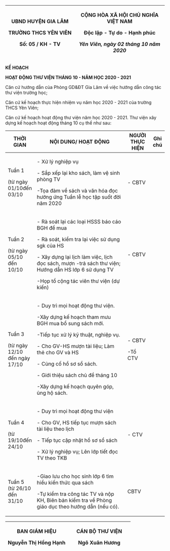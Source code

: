 <table>
<colgroup>
<col style="width: 43%" />
<col style="width: 56%" />
</colgroup>
<thead>
<tr>
<th style="text-align: center;"><p>UBND HUYỆN GIA LÂM</p>
<p><strong>TRƯỜNG THCS YÊN VIÊN</strong></p>
<p>Số: 05 / KH - TV</p></th>
<th style="text-align: center;"><p><strong>CỘNG HÒA XÃ HỘI CHỦ NGHĨA VIỆT NAM</strong></p>
<p><strong>Độc lập - Tự do - Hạnh phúc</strong></p>
<p><em>Yên Viên, ngày 02 tháng 10 năm 2020</em></p></th>
</tr>
</thead>
<tbody>
</tbody>
</table>

**KẾ HOẠCH**

**HOẠT ĐỘNG THƯ VIỆN THÁNG 10 - NĂM HỌC 2020 - 2021**

Căn cứ hướng dẫn của Phòng GD&ĐT Gia Lâm về việc hướng dẫn công tác thư viện trường học;

Căn cứ kế hoạch thực hiện nhiệm vụ năm học 2020 - 2021 của trường THCS Yên Viên;

Căn cứ kế hoạch hoạt động thư viện năm học 2020 - 2021. Thư viện xây dựng kế hoạch hoạt động tháng 10 cụ thể như sau:

<table>
<colgroup>
<col style="width: 17%" />
<col style="width: 58%" />
<col style="width: 16%" />
<col style="width: 8%" />
</colgroup>
<thead>
<tr>
<th style="text-align: center;"><strong>THỜI GIAN</strong></th>
<th style="text-align: center;"><strong>NỘI DUNG/ HOẠT ĐỘNG</strong></th>
<th style="text-align: center;"><strong>NGƯỜI THỰC HIỆN</strong></th>
<th style="text-align: center;"><strong>Ghi chú</strong></th>
</tr>
</thead>
<tbody>
<tr>
<td style="text-align: left;"><p>Tuần 1</p>
<p>(từ ngày 01/10đến 03/10</p></td>
<td style="text-align: left;"><p>- Xử lý nghiệp vụ</p>
<p>- Sắp xếp lại kho sách, làm vệ sinh phòng TV</p>
<p>-Tọa đàm về sách và văn hóa đọc hưởng ứng Tuần lễ học tập suốt đời năm 2020</p></td>
<td style="text-align: left;">- CBTV</td>
<td style="text-align: left;"></td>
</tr>
<tr>
<td style="text-align: left;"><p>Tuần 2</p>
<p>(từ ngày 05/10 đến 10/10</p></td>
<td style="text-align: left;"><p>- Rà soát lại các loại HSSS báo cáo BGH để mua</p>
<p>- Rà soát, kiểm tra lại việc sử dụng sgk của HS</p>
<p>- Xây dựng lại lịch làm việc, lịch đọc sách, mượn -trả sách thư viện; Hướng dẫn HS lớp 6 sử dụng TV</p>
<p>-Họp tổ cộng tác viên thư viện (dự kiến)</p></td>
<td style="text-align: left;">- CBTV</td>
<td style="text-align: left;"></td>
</tr>
<tr>
<td style="text-align: left;"><p>Tuần 3</p>
<p>(từ ngày 12/10 đến ngày 17/10</p></td>
<td style="text-align: left;"><p>- Duy trì mọi hoạt động thư viện.</p>
<p>-Xây dựng kế hoạch tham mưu BGH mua bổ sung sách mới.</p>
<p>-Tiếp tục xử lý kỹ thuật, nghiệp vụ.</p>
<p>- Cho GV-HS mượn tài liệu; Làm thẻ cho GV và HS</p>
<p>- Củng cố hồ sơ sổ sách.</p>
<p>- Giới thiệu sách chủ đề tháng 10</p>
<p>-Xây dựng kế hoạch quyên góp, ủng hộ sách.</p></td>
<td style="text-align: left;"><p>- CBTV</p>
<p>-Tổ CTV</p></td>
<td style="text-align: left;"></td>
</tr>
<tr>
<td style="text-align: left;"><p>Tuần 4</p>
<p>(từ 19/10đến 24/10</p></td>
<td style="text-align: left;"><p>- Duy trì mọi hoạt động thư viện</p>
<p>- Cho GV, HS tiếp tục mượn sách tài liệu theo lịch</p>
<p>- Tiếp tục cập nhật hồ sơ sổ sách</p>
<p>- Xử lý nghiệp vụ; Lên lớp tiết đọc TV theo TKB</p></td>
<td style="text-align: left;">- CTV</td>
<td style="text-align: left;"></td>
</tr>
<tr>
<td style="text-align: left;">Tuần 5 (từ 26/10 đến 31/10</td>
<td style="text-align: left;"><p>-Giao lưu cho học sinh lớp 6 tìm hiểu kiến thức qua sách</p>
<p>-Tự kiểm tra công tác TV và nộp KH, Biên bản kiểm tra về Phòng giáo dục theo hướng dẫn (nếu có).</p></td>
<td style="text-align: left;">CBTV</td>
<td style="text-align: left;"></td>
</tr>
</tbody>
</table>

<table>
<colgroup>
<col style="width: 50%" />
<col style="width: 50%" />
</colgroup>
<thead>
<tr>
<th style="text-align: center;"><p><strong>BAN GIÁM HIỆU</strong></p>
<p><strong>Nguyễn Thị Hồng Hạnh</strong></p></th>
<th style="text-align: center;"><p><strong>CÁN BỘ THƯ VIỆN</strong></p>
<p><strong>Ngô Xuân Hương</strong></p></th>
</tr>
</thead>
<tbody>
</tbody>
</table>
